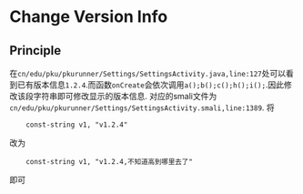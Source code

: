 # Change Version Info

## Principle

在`cn/edu/pku/pkurunner/Settings/SettingsActivity.java,line:127`处可以看到已有版本信息`1.2.4`.而函数`onCreate`会依次调用`a();b();c();h();i();`.因此修改该段字符串即可修改显示的版本信息.
对应的smali文件为`cn/edu/pku/pkurunner/Settings/SettingsActivity.smali,line:1389`.
将

```smali
    const-string v1, "v1.2.4"
```

改为

```smali
    const-string v1, "v1.2.4,不知道高到哪里去了"
```

即可